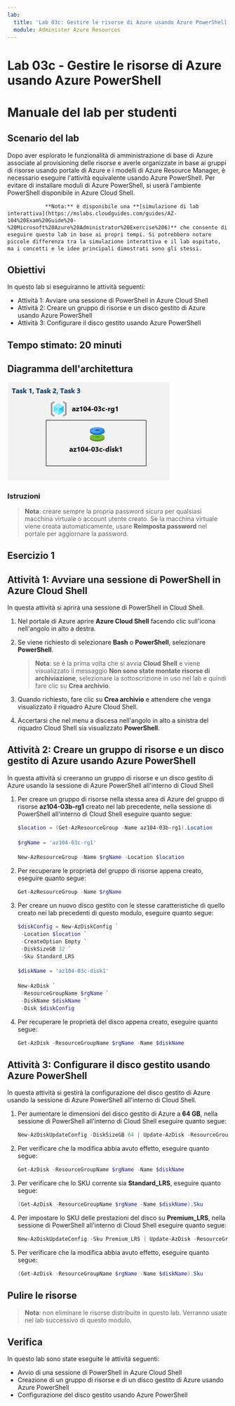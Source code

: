 ```yaml
---
lab:
  title: 'Lab 03c: Gestire le risorse di Azure usando Azure PowerShell'
  module: Administer Azure Resources
---
```


# Lab 03c - Gestire le risorse di Azure usando Azure PowerShell
# Manuale del lab per studenti

## Scenario del lab

Dopo aver esplorato le funzionalità di amministrazione di base di Azure associate al provisioning delle risorse e averle organizzate in base ai gruppi di risorse usando portale di Azure e i modelli di Azure Resource Manager, è necessario eseguire l'attività equivalente usando Azure PowerShell. Per evitare di installare moduli di Azure PowerShell, si userà l'ambiente PowerShell disponibile in Azure Cloud Shell.

                **Nota:** è disponibile una **[simulazione di lab interattiva](https://mslabs.cloudguides.com/guides/AZ-104%20Exam%20Guide%20-%20Microsoft%20Azure%20Administrator%20Exercise%206)** che consente di eseguire questo lab in base ai propri tempi. Si potrebbero notare piccole differenza tra la simulazione interattiva e il lab ospitato, ma i concetti e le idee principali dimostrati sono gli stessi. 

## Obiettivi

In questo lab si eseguiranno le attività seguenti:

+ Attività 1: Avviare una sessione di PowerShell in Azure Cloud Shell
+ Attività 2: Creare un gruppo di risorse e un disco gestito di Azure usando Azure PowerShell
+ Attività 3: Configurare il disco gestito usando Azure PowerShell

## Tempo stimato: 20 minuti

## Diagramma dell'architettura

![image](../media/lab03c.png)

### Istruzioni

> **Nota**:  creare sempre la propria password sicura per qualsiasi macchina virtuale o account utente creato. Se la macchina virtuale viene creata automaticamente, usare **Reimposta password** nel portale per aggiornare la password. 

## Esercizio 1

## Attività 1: Avviare una sessione di PowerShell in Azure Cloud Shell

In questa attività si aprirà una sessione di PowerShell in Cloud Shell. 

1. Nel portale di Azure aprire **Azure Cloud Shell** facendo clic sull'icona nell'angolo in alto a destra.

1. Se viene richiesto di selezionare **Bash** o **PowerShell**, selezionare **PowerShell**. 

    >**Nota**: se è la prima volta che si avvia **Cloud Shell** e viene visualizzato il messaggio **Non sono state montate risorse di archiviazione**, selezionare la sottoscrizione in uso nel lab e quindi fare clic su **Crea archivio**. 

1. Quando richiesto, fare clic su **Crea archivio** e attendere che venga visualizzato il riquadro Azure Cloud Shell. 

1. Accertarsi che nel menu a discesa nell'angolo in alto a sinistra del riquadro Cloud Shell sia visualizzato **PowerShell**.

## Attività 2: Creare un gruppo di risorse e un disco gestito di Azure usando Azure PowerShell

In questa attività si creeranno un gruppo di risorse e un disco gestito di Azure usando la sessione di Azure PowerShell all'interno di Cloud Shell

1. Per creare un gruppo di risorse nella stessa area di Azure del gruppo di risorse **az104-03b-rg1** creato nel lab precedente, nella sessione di PowerShell all'interno di Cloud Shell eseguire quanto segue:

   ```powershell
   $location = (Get-AzResourceGroup -Name az104-03b-rg1).Location

   $rgName = 'az104-03c-rg1'

   New-AzResourceGroup -Name $rgName -Location $location
   ```
1. Per recuperare le proprietà del gruppo di risorse appena creato, eseguire quanto segue:

   ```powershell
   Get-AzResourceGroup -Name $rgName
   ```
1. Per creare un nuovo disco gestito con le stesse caratteristiche di quello creato nei lab precedenti di questo modulo, eseguire quanto segue:

   ```powershell
   $diskConfig = New-AzDiskConfig `
    -Location $location `
    -CreateOption Empty `
    -DiskSizeGB 32 `
    -Sku Standard_LRS

   $diskName = 'az104-03c-disk1'

   New-AzDisk `
    -ResourceGroupName $rgName `
    -DiskName $diskName `
    -Disk $diskConfig
   ```

1. Per recuperare le proprietà del disco appena creato, eseguire quanto segue:

   ```powershell
   Get-AzDisk -ResourceGroupName $rgName -Name $diskName
   ```

## Attività 3: Configurare il disco gestito usando Azure PowerShell

In questa attività si gestirà la configurazione del disco gestito di Azure usando la sessione di Azure PowerShell all'interno di Cloud Shell. 

1. Per aumentare le dimensioni del disco gestito di Azure a **64 GB**, nella sessione di PowerShell all'interno di Cloud Shell eseguire quanto segue:

   ```powershell
   New-AzDiskUpdateConfig -DiskSizeGB 64 | Update-AzDisk -ResourceGroupName $rgName -DiskName $diskName
   ```

1. Per verificare che la modifica abbia avuto effetto, eseguire quanto segue:

   ```powershell
   Get-AzDisk -ResourceGroupName $rgName -Name $diskName
   ```

1. Per verificare che lo SKU corrente sia **Standard_LRS**, eseguire quanto segue:

   ```powershell
   (Get-AzDisk -ResourceGroupName $rgName -Name $diskName).Sku
   ```

1. Per impostare lo SKU delle prestazioni del disco su **Premium_LRS**, nella sessione di PowerShell all'interno di Cloud Shell eseguire quanto segue:

   ```powershell
   New-AzDiskUpdateConfig -Sku Premium_LRS | Update-AzDisk -ResourceGroupName $rgName -DiskName $diskName
   ```

1. Per verificare che la modifica abbia avuto effetto, eseguire quanto segue:

   ```powershell
   (Get-AzDisk -ResourceGroupName $rgName -Name $diskName).Sku
   ```

## Pulire le risorse

   >**Nota**: non eliminare le risorse distribuite in questo lab. Verranno usate nel lab successivo di questo modulo.

## Verifica

In questo lab sono state eseguite le attività seguenti:

- Avvio di una sessione di PowerShell in Azure Cloud Shell
- Creazione di un gruppo di risorse e di un disco gestito di Azure usando Azure PowerShell
- Configurazione del disco gestito usando Azure PowerShell
